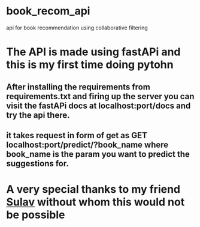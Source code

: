 # book_recom_api
api for book recommendation using collaborative filtering

# The API is made using fastAPi and this is my first time doing pytohn
## After installing the requirements from requirements.txt and firing up the server you can visit the fastAPi docs at localhost:port/docs and try the api there.
## it takes request in form of get as GET localhost:port/predict/?book_name where book_name is the param you want to predict the suggestions for.
# A very special thanks to my friend [Sulav](https://github.com/sulav11) without whom this would not be possible
